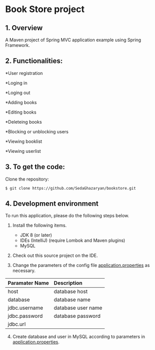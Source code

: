 # Book Store project
## 1. Overview
A Maven project of Spring MVC application example using Spring Framework.

## 2. Functionalities:

*User registration

*Loging in

*Loging out

*Adding books

*Editing books

*Deleteing books

*Blocking or unblocking users

*Viewing booklist

*Viewing userlist


## 3. To get the code:

Clone the repository:

    $ git clone https://github.com/SedaGhazaryan/bookstore.git

## 4. Development environment
To run this application, please do the following steps below.

1. Install the following items.
	* JDK 8 (or later)
	* IDEs (IntelliJ) (require Lombok and Maven plugins)
	* MySQL


2. Check out this source project on the IDE.

3. Change the  parameters of the config file [application.properties](/bookstore/src/main/resources/application.properties) as necessary.

| Paramater Name      | Description                                        |
|:--------------------|:---------------------------------------------------|
| host                | database host                                      |
| database            | database name                                      |
| jdbc.username       | database user name                                 |
| jdbc.password       | database password                                  |
| jdbc.url            |                                                    |

4. Create database and user in MySQL according to parameters in [application.properties](/bookstore/src/main/resources/application.properties).
